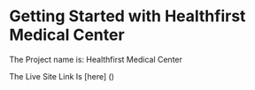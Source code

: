 # Getting Started with Healthfirst Medical Center

The Project name is: Healthfirst Medical Center

The Live Site Link Is [here] ()
